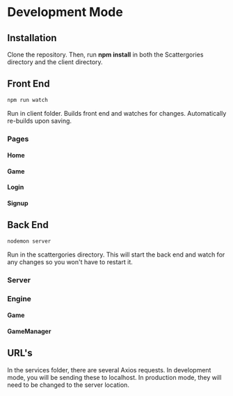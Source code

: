 # Development Mode   

## Installation

Clone the repository. Then, run **npm install** in both the Scattergories directory and the client directory.

## Front End  
```bash   
npm run watch   
```   
Run in client folder. Builds front end and watches for changes. Automatically re-builds upon saving.  

### Pages

#### Home

#### Game

#### Login

#### Signup

## Back End   
```bash   
nodemon server   
```   
Run in the scattergories directory. This will start the back end and watch for any changes so you won't have to restart it.

### Server

### Engine

#### Game

#### GameManager


## URL's  
In the services folder, there are several Axios requests. In development mode, you will be sending these to localhost. In production mode, they will need to be changed to the server location. 

